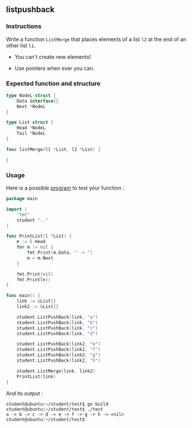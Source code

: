 ## listpushback

### Instructions

Write a function `ListMerge` that places elements of a list `l2` at the end of an other list `l1`.

- You can't create new elements!

- Use pointers when ever you can.

### Expected function and structure

```go
type NodeL struct {
	Data interface{}
	Next *NodeL
}

type List struct {
	Head *NodeL
	Tail *NodeL
}

func listMerge(l1 *List, l2 *List) {

}
```

### Usage

Here is a possible [program](TODO-LINK) to test your function :

```go
package main

import (
	"fmt"
	student ".."
)

func PrintList(l *List) {
	m := l.Head
	for m != nil {
		fmt.Print(m.Data, " -> ")
		m = m.Next
	}

	fmt.Print(nil)
	fmt.Println()
}

func main() {
	link := &List{}
	link2 := &List{}

	student.ListPushBack(link, "a")
	student.ListPushBack(link, "b")
	student.ListPushBack(link, "c")
	student.ListPushBack(link, "d")

	student.ListPushBack(link2, "e")
	student.ListPushBack(link2, "f")
	student.ListPushBack(link2, "g")
	student.ListPushBack(link2, "h")

	student.ListMerge(link, link2)
	PrintList(link)
}
```

And its output :

```console
student@ubuntu:~/student/test$ go build
student@ubuntu:~/student/test$ ./test
a -> b -> c -> d -> e -> f -> g -> h -> <nil>
student@ubuntu:~/student/test$
```
